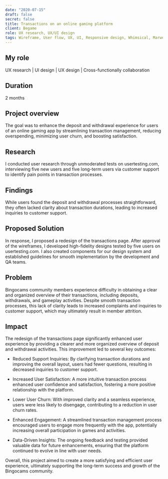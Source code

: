 ```yaml
---
date: "2020-07-15"
draft: false
secret: false
title: Transactions on an online gaming platform
client: Begame
role: UX research, UX/UI design
tags: Wireframe, User flow, UX, UI, Responsive design, Whimsical, Marwel app, Sketch, Zeplin
---
```


## My role
UX research | UI design | UX design | Cross-functionally collaboration

## Duration
2 months

## Project overview
The goal was to enhance the deposit and withdrawal experience for users of an online gaming app by streamlining transaction management, reducing overspending, minimizing user churn, and boosting satisfaction.

## Research
I conducted user research through unmoderated tests on usertesting.com, interviewing five new users and five long-term users via customer support to identify pain points in transaction processes.

## Findings
While users found the deposit and withdrawal processes straightforward, they often lacked clarity about transaction durations, leading to increased inquiries to customer support.

## Proposed Solution
In response, I proposed a redesign of the transactions page. After approval of the wireframes, I developed high-fidelity designs tested by five users on usertesting.com. I also created components for our design system and established guidelines for smooth implementation by the development and QA teams.

## Problem
Bingocams community members experience difficulty in obtaining a clear and organized overview of their transactions, including deposits, withdrawals, and gameplay activities. Despite smooth transaction processes, this lack of clarity leads to increased complaints and inquiries to customer support, which may ultimately result in member attrition.

## Impact
The redesign of the transactions page significantly enhanced user experience by providing a clearer and more organized overview of deposit and withdrawal activities. This improvement led to several key outcomes:

- Reduced Support Inquiries: By clarifying transaction durations and improving the overall layout, users had fewer questions, resulting in decreased inquiries to customer support.

- Increased User Satisfaction: A more intuitive transaction process enhanced user confidence and satisfaction, fostering a more positive relationship with the platform.

- Lower User Churn: With improved clarity and a seamless experience, users were less likely to disengage, contributing to a reduction in user churn rates.

- Enhanced Engagement: A streamlined transaction management process encouraged users to engage more frequently with the app, potentially increasing overall participation in games and activities.

- Data-Driven Insights: The ongoing feedback and testing provided valuable data for future enhancements, ensuring that the platform continued to evolve in line with user needs.

Overall, this project aimed to create a more satisfying and efficient user experience, ultimately supporting the long-term success and growth of the Bingocams community.
